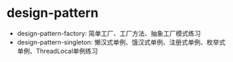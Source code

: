 # design-pattern

* design-pattern-factory: 简单工厂、工厂方法、抽象工厂模式练习
* design-pattern-singleton: 懒汉式单例、饿汉式单例、注册式单例、枚举式单例、ThreadLocal单例练习
